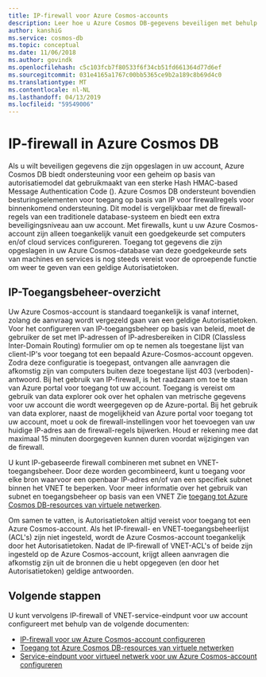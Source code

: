 ```yaml
---
title: IP-firewall voor Azure Cosmos-accounts
description: Leer hoe u Azure Cosmos DB-gegevens beveiligen met behulp van beleid voor IP-toegangsbeheer voor firewallondersteuning van de.
author: kanshiG
ms.service: cosmos-db
ms.topic: conceptual
ms.date: 11/06/2018
ms.author: govindk
ms.openlocfilehash: c5c103fcb7f80533f6f34cb51fd661364d77d6ef
ms.sourcegitcommit: 031e4165a1767c00bb5365ce9b2a189c8b69d4c0
ms.translationtype: MT
ms.contentlocale: nl-NL
ms.lasthandoff: 04/13/2019
ms.locfileid: "59549006"
---
```

# <a name="ip-firewall-in-azure-cosmos-db"></a>IP-firewall in Azure Cosmos DB

Als u wilt beveiligen gegevens die zijn opgeslagen in uw account, Azure Cosmos DB biedt ondersteuning voor een geheim op basis van autorisatiemodel dat gebruikmaakt van een sterke Hash HMAC-based Message Authentication Code (). Azure Cosmos DB ondersteunt bovendien besturingselementen voor toegang op basis van IP voor firewallregels voor binnenkomend ondersteuning. Dit model is vergelijkbaar met de firewall-regels van een traditionele database-systeem en biedt een extra beveiligingsniveau aan uw account. Met firewalls, kunt u uw Azure Cosmos-account zijn alleen toegankelijk vanuit een goedgekeurde set computers en/of cloud services configureren. Toegang tot gegevens die zijn opgeslagen in uw Azure Cosmos-database van deze goedgekeurde sets van machines en services is nog steeds vereist voor de oproepende functie om weer te geven van een geldige Autorisatietoken.

## <a id="ip-access-control-overview"></a>IP-Toegangsbeheer-overzicht

Uw Azure Cosmos-account is standaard toegankelijk is vanaf internet, zolang de aanvraag wordt vergezeld gaan van een geldige Autorisatietoken. Voor het configureren van IP-toegangsbeheer op basis van beleid, moet de gebruiker de set met IP-adressen of IP-adresbereiken in CIDR (Classless Inter-Domain Routing) formulier om op te nemen als toegestane lijst van client-IP's voor toegang tot een bepaald Azure-Cosmos-account opgeven. Zodra deze configuratie is toegepast, ontvangen alle aanvragen die afkomstig zijn van computers buiten deze toegestane lijst 403 (verboden)-antwoord. Bij het gebruik van IP-firewall, is het raadzaam om toe te staan van Azure portal voor toegang tot uw account. Toegang is vereist om gebruik van data explorer ook over het ophalen van metrische gegevens voor uw account die wordt weergegeven op de Azure-portal. Bij het gebruik van data explorer, naast de mogelijkheid van Azure portal voor toegang tot uw account, moet u ook de firewall-instellingen voor het toevoegen van uw huidige IP-adres aan de firewall-regels bijwerken. Houd er rekening mee dat maximaal 15 minuten doorgegeven kunnen duren voordat wijzigingen van de firewall. 

U kunt IP-gebaseerde firewall combineren met subnet en VNET-toegangsbeheer. Door deze worden gecombineerd, kunt u toegang voor elke bron waarvoor een openbaar IP-adres en/of van een specifiek subnet binnen het VNET te beperken. Voor meer informatie over het gebruik van subnet en toegangsbeheer op basis van een VNET Zie [toegang tot Azure Cosmos DB-resources van virtuele netwerken](vnet-service-endpoint.md).

Om samen te vatten, is Autorisatietoken altijd vereist voor toegang tot een Azure Cosmos-account. Als het IP-firewall- en VNET-toegangsbeheerlijst (ACL's) zijn niet ingesteld, wordt de Azure Cosmos-account toegankelijk door het Autorisatietoken. Nadat de IP-firewall of VNET-ACL's of beide zijn ingesteld op de Azure Cosmos-account, krijgt alleen aanvragen die afkomstig zijn uit de bronnen die u hebt opgegeven (en door het Autorisatietoken) geldige antwoorden. 

## <a name="next-steps"></a>Volgende stappen

U kunt vervolgens IP-firewall of VNET-service-eindpunt voor uw account configureert met behulp van de volgende documenten:

* [IP-firewall voor uw Azure Cosmos-account configureren](how-to-configure-firewall.md)
* [Toegang tot Azure Cosmos DB-resources van virtuele netwerken](vnet-service-endpoint.md)
* [Service-eindpunt voor virtueel netwerk voor uw Azure Cosmos-account configureren](how-to-configure-vnet-service-endpoint.md)




